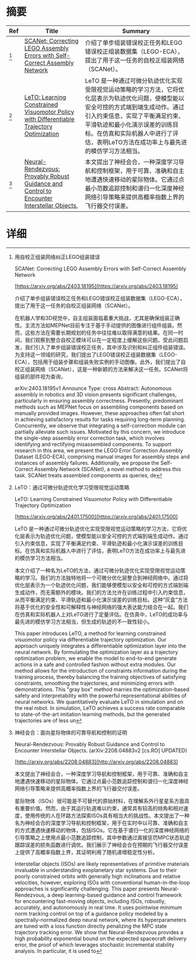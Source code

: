 # 摘要

| Ref | Title | Summary |
| --- | --- | --- |
| [^1] | [SCANet: Correcting LEGO Assembly Errors with Self-Correct Assembly Network](https://arxiv.org/abs/2403.18195) | 介绍了单步组装错误校正任务和LEGO错误校正组装数据集（LEGO-ECA），提出了用于这一任务的自校正组装网络（SCANet）。 |
| [^2] | [LeTO: Learning Constrained Visuomotor Policy with Differentiable Trajectory Optimization](https://arxiv.org/abs/2401.17500) | LeTO 是一种通过可微分轨迹优化实现受限视觉运动策略的学习方法，它将优化层表示为轨迹优化问题，使模型能以安全可控的方式端到端生成动作。通过引入约束信息，实现了平衡满足约束、平滑轨迹和最小化演示误差的训练目标。在仿真和实际机器人中进行了评估，表明LeTO方法在成功率上与最先进的模仿学习方法相当。 |
| [^3] | [Neural-Rendezvous: Provably Robust Guidance and Control to Encounter Interstellar Objects.](http://arxiv.org/abs/2208.04883) | 本文提出了神经会合，一种深度学习导航和控制框架，用于可靠、准确和自主地遭遇快速移动的星际物体。它通过点最小范数追踪控制和谱归一化深度神经网络引导策略来提供高概率指数上界的飞行器交付误差。 |

# 详细

[^1]: 用自校正组装网络纠正LEGO组装错误

    SCANet: Correcting LEGO Assembly Errors with Self-Correct Assembly Network

    [https://arxiv.org/abs/2403.18195](https://arxiv.org/abs/2403.18195)

    介绍了单步组装错误校正任务和LEGO错误校正组装数据集（LEGO-ECA），提出了用于这一任务的自校正组装网络（SCANet）。

    

    在机器人学和3D视觉中，自主组装面临着重大挑战，尤其是确保组装正确性。主流方法如MEPNet目前专注于基于手动提供的图像进行组件组装。然而，这些方法在需要长期规划的任务中往往难以取得满意的结果。在同一时间，我们观察到整合自校正模块可以在一定程度上缓解这些问题。受此问题启发，我们引入了单步组装错误校正任务，其中涉及识别和纠正组件组装错误。为支持这一领域的研究，我们提出了LEGO错误校正组装数据集（LEGO-ECA），包括用于组装步骤和组装失败实例的手动图像。此外，我们提出了自校正组装网络（SCANet），这是一种新颖的方法来解决这一任务。SCANet将组装的部件视为查询，

    arXiv:2403.18195v1 Announce Type: cross  Abstract: Autonomous assembly in robotics and 3D vision presents significant challenges, particularly in ensuring assembly correctness. Presently, predominant methods such as MEPNet focus on assembling components based on manually provided images. However, these approaches often fall short in achieving satisfactory results for tasks requiring long-term planning. Concurrently, we observe that integrating a self-correction module can partially alleviate such issues. Motivated by this concern, we introduce the single-step assembly error correction task, which involves identifying and rectifying misassembled components. To support research in this area, we present the LEGO Error Correction Assembly Dataset (LEGO-ECA), comprising manual images for assembly steps and instances of assembly failures. Additionally, we propose the Self-Correct Assembly Network (SCANet), a novel method to address this task. SCANet treats assembled components as queries, de
    
[^2]: LeTO：通过可微分轨迹优化学习受限视觉运动策略

    LeTO: Learning Constrained Visuomotor Policy with Differentiable Trajectory Optimization

    [https://arxiv.org/abs/2401.17500](https://arxiv.org/abs/2401.17500)

    LeTO 是一种通过可微分轨迹优化实现受限视觉运动策略的学习方法，它将优化层表示为轨迹优化问题，使模型能以安全可控的方式端到端生成动作。通过引入约束信息，实现了平衡满足约束、平滑轨迹和最小化演示误差的训练目标。在仿真和实际机器人中进行了评估，表明LeTO方法在成功率上与最先进的模仿学习方法相当。

    

    本文介绍了一种名为LeTO的方法，通过可微分轨迹优化实现受限视觉运动策略的学习。我们的方法独特地将一个可微分优化层整合到神经网络中。通过将优化层表示为一个轨迹优化问题，我们能够使模型以安全和可控的方式端到端生成动作，而无需额外的模块。我们的方法允许在训练过程中引入约束信息，从而平衡满足约束、平滑轨迹和最小化演示误差的训练目标。这种“灰盒”方法将基于优化的安全性和可解释性与神经网络的强大表达能力结合在一起。我们在仿真和实际机器人上对LeTO进行了定量评估。在仿真中，LeTO的成功率与最先进的模仿学习方法相当，但生成的轨迹的不一致性较小。

    This paper introduces LeTO, a method for learning constrained visuomotor policy via differentiable trajectory optimization. Our approach uniquely integrates a differentiable optimization layer into the neural network. By formulating the optimization layer as a trajectory optimization problem, we enable the model to end-to-end generate actions in a safe and controlled fashion without extra modules. Our method allows for the introduction of constraints information during the training process, thereby balancing the training objectives of satisfying constraints, smoothing the trajectories, and minimizing errors with demonstrations. This "gray box" method marries the optimization-based safety and interpretability with the powerful representational abilities of neural networks. We quantitatively evaluate LeTO in simulation and on the real robot. In simulation, LeTO achieves a success rate comparable to state-of-the-art imitation learning methods, but the generated trajectories are of less un
    
[^3]: 神经会合：面向星际物体的可靠导航和控制的证明

    Neural-Rendezvous: Provably Robust Guidance and Control to Encounter Interstellar Objects. (arXiv:2208.04883v2 [cs.RO] UPDATED)

    [http://arxiv.org/abs/2208.04883](http://arxiv.org/abs/2208.04883)

    本文提出了神经会合，一种深度学习导航和控制框架，用于可靠、准确和自主地遭遇快速移动的星际物体。它通过点最小范数追踪控制和谱归一化深度神经网络引导策略来提供高概率指数上界的飞行器交付误差。

    

    星际物体（ISOs）很可能是不可替代的原始材料，在理解系外行星星系方面具有重要价值。然而，由于其运行轨道难以约束，通常具有较高的倾角和相对速度，使用传统的人在环路方法探索ISOs具有相当大的挑战性。本文提出了一种名为神经会合的深度学习导航和控制框架，用于在实时中以可靠、准确和自主的方式遭遇快速移动的物体，包括ISOs。它在基于谱归一化的深度神经网络的引导策略之上使用点最小范数追踪控制，其中参数通过直接惩罚MPC状态轨迹跟踪误差的损失函数进行调优。我们展示了神经会合在预期的飞行器交付误差上提供了高概率指数上界，其证明利用了随机递增稳定性分析。

    Interstellar objects (ISOs) are likely representatives of primitive materials invaluable in understanding exoplanetary star systems. Due to their poorly constrained orbits with generally high inclinations and relative velocities, however, exploring ISOs with conventional human-in-the-loop approaches is significantly challenging. This paper presents Neural-Rendezvous, a deep learning-based guidance and control framework for encountering fast-moving objects, including ISOs, robustly, accurately, and autonomously in real time. It uses pointwise minimum norm tracking control on top of a guidance policy modeled by a spectrally-normalized deep neural network, where its hyperparameters are tuned with a loss function directly penalizing the MPC state trajectory tracking error. We show that Neural-Rendezvous provides a high probability exponential bound on the expected spacecraft delivery error, the proof of which leverages stochastic incremental stability analysis. In particular, it is used to
    

